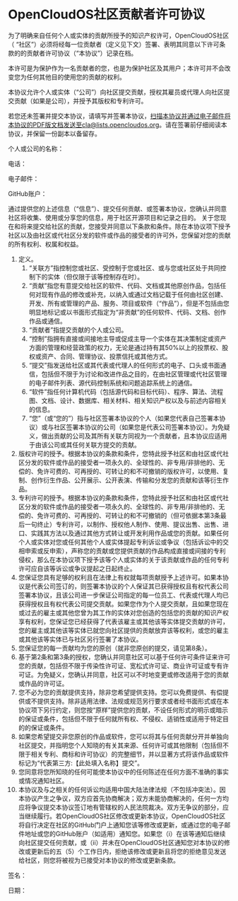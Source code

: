 # OpenCloudOS社区贡献者许可协议
为了明确来自任何个人或实体的贡献所授予的知识产权许可，OpenCloudOS社区（ “社区”）必须将经每一位贡献者（定义见下文）签署、表明其同意以下许可条款的的贡献者许可协议（“本协议”）记录在档。

本许可是为保护作为一名贡献者的您，也是为保护社区及其用户；本许可并不会改变您为任何其他目的使用您的贡献的权利。

本协议允许个人或实体（“公司”）向社区提交贡献，授权其雇员或代理人向社区提交贡献（如果是公司），并授予其版权和专利许可。

若您还未签署并提交本协议，请填写并签署本协议，扫描本协议并通过电子邮件将本协议的PDF版文档发送至cla@lists.opencloudos.org。请在签署前仔细阅读本协议，并保留一份副本以备留存。
 
个人或公司的名称：

电话：

电子邮件：

GitHub账户：

通过提供您的上述信息（“信息”）、提交任何贡献、或签署本协议，您确认并同意社区将收集、使用或分享您的信息，用于社区开源项目和记录之目的。
关于您现在和将来提交给社区的贡献，您接受并同意以下条款和条件。除在本协议项下授予社区以及由社区或代社区分发的软件或作品的接受者的许可外，您保留对您的贡献的所有权利、权属和权益。

1. 定义。
   1. “关联方”指控制您或社区、受控制于您或社区、或与您或社区处于共同控制下的实体（但仅限于该等控制存在时）。
   2. “贡献”指您有意提交给社区的软件、代码、文档或其他原创作品，包括任何对现有作品的修改或补充，以纳入或通过文档记载于任何由社区创建、开发、所有或管理的产品、服务、项目或软件（“作品”），但是不包括由您明显地标记或以书面形式指定为“非贡献”的任何软件、代码、文档、创作作品或通信。
   3. “贡献者”指提交贡献的个人或公司。
   4. “控制”指拥有直接或间接地主导或促成主导一个实体在其决策制定或资产方面的管理和经营政策的权力，无论是通过持有其50%以上的投票权、股权或资产、合同、管理协议、投票信托或其他方式。
   5. “提交”指发送给社区或其代表或代理人的任何形式的电子、口头或书面通信，包括但不限于为讨论和改进作品之目的，在由社区管理或代社区管理的电子邮件列表、源代码控制系统和问题追踪系统上的通信。
   6. “软件”指任何计算机代码（包括源代码和目标代码）、程序、算法、流程图、文档、设计、数据库、相关材料、相关知识产权以及与前述内容相关的信息。
   7. “您”（或“您的”）指与社区签署本协议的个人（如果您代表自己签署本协议）或与社区签署本协议的公司（如果您是代表公司签署本协议）。为免疑义，做出贡献的公司及其所有关联方同视为一个贡献者，且本协议应适用于由该公司或其任何关联方提交的贡献。
2. 版权许可的授予。根据本协议的条款和条件，您特此授予社区和由社区或代社区分发的软件或作品的接受者一项永久的、全球性的、非专用/非排他的、无偿的、免许可费的、可再授的、可转让的和不可撤销的版权许可，以使用、复制、创作衍生作品、公开展示、公开表演、传输和分发您的贡献和该等衍生作品。
3. 专利许可的授予。根据本协议的条款和条件，您特此授予社区和由社区或代社区分发的软件或作品的接受者一项永久的、全球性的、非专用/非排他的、无偿的、免许可费的、可再授的、可转让的和不可撤销的（但可依据本第3条最后一句终止）专利许可，以制作、授权他人制作、使用、提议出售、出售、进口、实践其方法以及通过其他方式转让或开发利用作品或您的贡献。如果任何个人或实体对您或任何其他个人或实体提起专利诉讼或争议（包括诉讼中的交相申索或反申索），声称您的贡献或您提供贡献的作品构成直接或间接的专利侵权，那么在本协议项下授予该等个人或实体的关于该贡献或作品的任何专利许可应自该等诉讼或争议提起之日起终止。
4. 您保证您具有足够的权利且在法律上有权就每项贡献授予上述许可。如果本协议是代表公司签订的，则签署本协议的个人保证其已获得授权且有权代表公司签署本协议，且该公司进一步保证公司指定的每一位员工、代表或代理人均已获得授权且有权代表公司提交贡献。如果您作为个人提交贡献，且如果您现在或过去的雇主或其他您曾为其工作的实体对您创造的包括您的贡献的知识产权享有权利，您保证您已经获得了代表该雇主或其他该等实体提交贡献的许可，您的雇主或其他该等实体已就您向社区提供的贡献放弃该等权利，或您的雇主或其他该等实体已与社区另行签署了本协议。
5. 您保证您的每一贡献均为您的原创（就非您原创的提交，请见第8条）。
6. 基于第2条和第3条的授权，您确认并同意社区可以基于任何许可条件证来许可您的贡献，包括但不限于传染性许可证、宽松式许可证、商业许可证或专有许可证。为免疑义，您确认并同意，社区可以不时地变更或修改适用于您的贡献或作品的许可证。
7. 您不必为您的贡献提供支持，除非您希望提供支持。您可以免费提供、有偿提供或不提供支持。除非适用法律、法规或规范另行要求或者经书面形式或在本协议项下另行约定，则您按“原样”提供您的贡献，不设任何形式的明示或暗示的保证或条件，包括但不限于任何就所有权、不侵权、适销性或适用于特定目的的保证或条件。
8. 如果您希望提交非您原创的作品或软件，您可以将其与任何贡献分开并单独向社区提交，并指明您个人知晓的有关其来源、任何许可或其他限制（包括但不限于相关专利、商标和许可协议）的完整细节，并以显著方式将该作品或软件标记为“代表第三方:【此处填入名称】提交”。
9. 您同意将您所知晓的任何可能使本协议中的任何陈述在任何方面不准确的事实或情况通知社区。
10. 本协议及与之相关的任何诉讼均适用中国大陆法律法规（不包括冲突法）。因本协议产生之争议，双方应首先协商解决；双方未能协商解决的，任何一方均应将争议提交本协议签订地有管辖权的人民法院裁决。双方无争议的部分，应当继续履行。若OpenCloudOS社区修改或更新本协议，OpenCloudOS社区将自行决定在社区的GitHub门户上通知您该等修改或更新，或通过您的电子邮件地址或您的GitHub账户（如适用）通知您。如果您（i）在该等通知后继续向社区提交任何贡献，或（ii）并未在OpenCloudOS社区通知您对本协议的修改或更新后的五（5）个工作日内，拒绝该修改或更新且将您的拒绝意见发送给社区，则您将被视为已接受对本协议的修改或更新条款。


签名：

日期：

